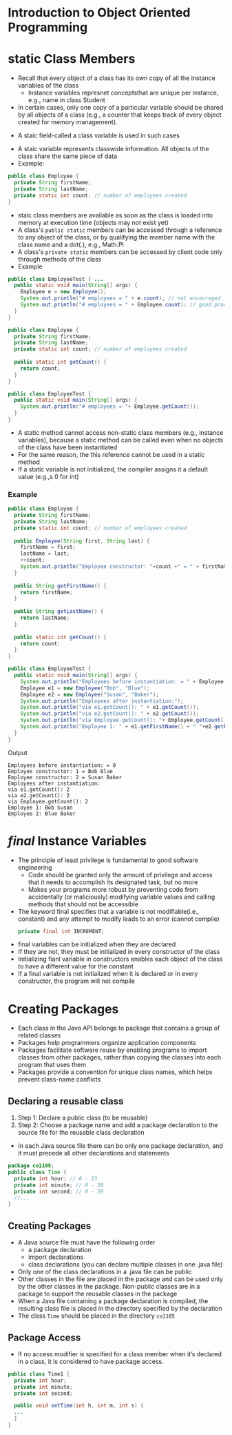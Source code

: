 # Introduction to Object Oriented Programming

# static Class Members
* Recall that every object of a class has its own copy of all the instance variables of the class
  - Instance variables represnet conceptsthat are unique per instance, e.g., name in class Student
*  In certain cases, only one copy of a particular variable should be shared by all objects of a class (e.g., a counter that keeps track of every object created for memory management).
  - A staic field-called a class variable is used in such cases
* A staic variable represents classwide information. All objects of the class share the same piece of data
* Example:
```java
public class Employee {
  private String firstName;
  private String lastName;
  private static int count; // number of employees created
}
```
* staic class members are available as soon as the class is loaded into memory at execution time (objects may not exist yet)
* A class's `public static` members can be accessed through a reference to any object of the class, or by qualifying the member name with the class name and a dot(.), e.g., Math.PI
* A class's `private static` members can be accessed by client code only through methods of the class
* Example
```java
public class EmployeeTest { ...
  public static void main(String[] args) {
    Employee e = new Employee();
    System.out.println("# employees = " + e.count); // not encouraged
    System.out.println("# employees = " + Employee.count); // good practice
  }
}
```
```java
public class Employee {
  private String firstName;
  private String lastName;
  private static int count; // number of employees created
  
  public static int getCount() {
    return count;
  }
}
```
```java
public class EmployeeTest {
  public static void main(String[] args) {
    System.out.println("# employees = "+ Employee.getCount());
  }
}
```

* A static method cannot access non-static class members (e.g., instance variables), because a static method can be called even when no objects of the class have been instantiated
* For the same reason, the this reference cannot be used in a static method
* If a static variable is not initialized, the compiler assigns it a default value (e.g.,s 0 for int)

### Example
```java
public class Employee {
  private String firstName;
  private String lastName;
  private static int count; // number of employees created
  
  public Employee(String first, String last) {
    firstName = first;
    lastName = last;
    ++count;
    System.out.println("Employee constructor: "+count +" = " + firstName + " " + lastName);
  }
  
  public String getFirstName() {
    return firstName;
  }
  
  public String getLastName() {
    return lastName;
  }
  
  public static int getCount() {
    return count;
  }
}
```
```java
public class EmployeeTest {
  public static void main(String[] args) {
    System.out.println("Employees before instantiation: = " + Employee.getCount());
    Employee e1 = new Employee("Bob", "Blue");
    Employee e2 = new Employee("Susan", "Baker");
    System.out.println("Employees after instantiation:");
    System.out.println("via e1.getCount(): " + e1.getCount());
    System.out.println("via e2.getCount(): " + e2.getCount());
    System.out.println("via Employee.getCount(): "+ Employee.getCount());
    System.out.println("Employee 1: " + e1.getFirstName() + " "+e2.getFirstName() + "\nEmployee 2: " + e1.getLastName() + " " + e2.getLastName());
  }
}
```
Output
```
Employees before instantiation: = 0
Employee constructor: 1 = Bob Blue
Employee constructor: 2 = Susan Baker
Employees after instantiation:
via e1.getCount(): 2
via e2.getCount(): 2
via Employee.getCount(): 2
Employee 1: Bob Susan
Employee 2: Blue Baker
```

# *final* Instance Variables
* The principle of least privilege is fundamental to good software engineering
  - Code should be granted only the amount of privilege and access that it needs to accomplish its designated task, but no more
  - Makes your programs more robust by preventing code from accidentally (or maliciously) modifying variable values and calling methods that should not be accessible
* The keyword final specifies that a variable is not modifiable(i.e., constant) and any attempt to modify leads to an error (cannot compile)
  ```java
  private final int INCREMENT;
  ```
* final variables can be initialized when they are declared
* If they are not, they must be initialized in every constructor of the class
* Initializing fianl variable in constructors enables each object of the class to have a different value for the constant
* If a final variable is not initialized when it is declared or in every constructor, the program will not compile

# Creating Packages
* Each class in the Java API belongs to package that contains a group of related classes
* Packages help programmers organize application components
* Packages facilitate software reuse by enabling programs to import classes from other packages, rather than copying the classes into each program that uses them
* Packages provide a convention for unique class names, which helps prevent class-name conflicts

## Declaring a reusable class
1. Step 1: Declare a public class (to be reusable)
2. Step 2: Choose a package name and add a package declaration to the source file for the reusable class declaration
  - In each Java source file there can be only one package declaration, and it must precede all other declarations and statements
```java
package co1105;
public class Time {
  private int hour; // 0 - 23
  private int minute; // 0 - 59
  private int second; // 0 - 59
  //...
}
```

## Creating Packages
* A Java source file must have the following order
  - a package declaration
  - import declarations
  - class declarations (you can declare multiple classes in one .java file)
* Only one of the class declarations in a .java file can be public
* Other classes in the file are placed in the package and can be used only by the other classes in the package. Non-public classes are in a package to support the reusable classes in the package
* When a Java file containing a package declaration is compiled, the resulting class file is placed in the directory specified by the declaration
* The class `Time` should be placed in the directory `co1105`

## Package Access
* If no access modifier is specified for a class member when it’s declared in a class, it is considered to have package access.

```java
public class Time1 {
  private int hour;
  private int minute;
  private int second;

  public void setTime(int h, int m, int s) {
  ...
  }
}
```
